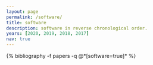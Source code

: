 ```yaml
---
layout: page
permalink: /software/
title: software
description: software in reverse chronological order.
years: [2020, 2019, 2018, 2017]
nav: true
---
```



<div class="publications">
  {% bibliography -f papers -q @*[software=true]* %}
</div>
